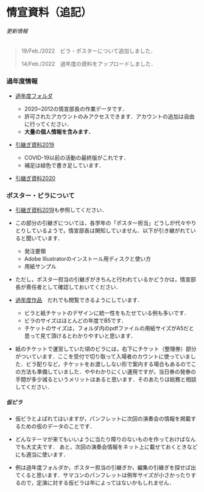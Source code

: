# 情宣資料（追記）

###### 更新情報

> 19/Feb./2022　ビラ・ポスターについて追加しました．
>
> 14/Feb./2022　過年度の資料をアップロードしました．



### 過年度情報

- [過年度フォルダ](https://drive.google.com/drive/folders/1VRXVzQ0E9AAA1XCUViyFG_54LORdYrcJ?usp=sharing)
  - 2020~2012の情宣部長の作業データです．
  - 許可されたアカウントのみアクセスできます．アカウントの追加は自由に行ってください．
  - **大量の個人情報を含みます．**

- [引継ぎ資料2019](https://docs.google.com/document/d/1bdhIu4fBPXxpro8mAcTaL1JS7mlnoPb4f6YT-_yWkMI/edit?usp=sharing)
  - COVID-19以前の活動の最終版がこれです．
  - 補足は緑色で書き足しています．

- [引継ぎ資料2020](https://kuwo-info.github.io/glee/03_info_advertising/)



### ポスター・ビラについて

- [引継ぎ資料2019](https://docs.google.com/document/d/1bdhIu4fBPXxpro8mAcTaL1JS7mlnoPb4f6YT-_yWkMI/edit?usp=sharing)も参照してください．
- この部分の引継ぎについては，各学年の「ポスター担当」どうしが代々やりとりしているようで，情宣部長は関知していません．以下が引き継がれていると聞いています．

    - 発注要領
    - Adobe Illustratorのインストール用ディスクと使い方
    - 用紙サンプル
- ただし，ポスター担当の引継ぎがきちんと行われているかどうかは，情宣部長が責任者として確認しておいてください．
- [過年度作品](https://drive.google.com/drive/folders/17_A-AEbHPfj9kgSGb547Hfsj_tbJ8-gO?usp=sharing)　だれでも閲覧できるようにしています．
    - ビラと紙チケットのデザインに統一性をもたせている例も多いです．
    - ビラのサイズはほとんどの年度でB5です．
    - チケットのサイズは，フォルダ内のpdfファイルの用紙サイズがA5だと思って見て頂けるとわかりやすいと思います．

- 紙のチケットで運営していた頃のビラには，右下にチケット（整理券）部分がついています．ここを受付で切り取って入場者のカウントに使っていました．ビラ配りなど，チケットをお渡ししない形で案内する場合もあるのでこの方法も準備していました．ややわかりにくい運用ですが，当日券の発券の手間が多少減るというメリットはあると思います．そのあたりは総務と相談してください．

##### 仮ビラ

- 仮ビラとよばれてはいますが，パンフレットに次回の演奏会の情報を掲載するための仮のデータのことです．

- どんなテーマが来てもいいように当たり障りのないものを作っておけばなんでも大丈夫です．
  あと，次回の演奏会情報をネット上に載せておくときなどにも適当に使います．

- 例は過年度フォルダか，ポスター担当の引継ぎか，編集の引継ぎを探せば出てくると思います．サマコンのパンフレットは例年サイズが小さかったりするので，定演に対する仮ビラは年によってはないかもしれません．

